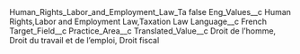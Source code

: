 <?xml version="1.0" encoding="UTF-8"?>
<CustomMetadata xmlns="http://soap.sforce.com/2006/04/metadata" xmlns:xsi="http://www.w3.org/2001/XMLSchema-instance" xmlns:xsd="http://www.w3.org/2001/XMLSchema">
    <label>Human_Rights_Labor_and_Employment_Law_Ta</label>
    <protected>false</protected>
    <values>
        <field>Eng_Values__c</field>
        <value xsi:type="xsd:string">Human Rights,Labor and Employment Law,Taxation Law</value>
    </values>
    <values>
        <field>Language__c</field>
        <value xsi:type="xsd:string">French</value>
    </values>
    <values>
        <field>Target_Field__c</field>
        <value xsi:type="xsd:string">Practice_Area__c</value>
    </values>
    <values>
        <field>Translated_Value__c</field>
        <value xsi:type="xsd:string">Droit de l’homme, Droit du travail et de l’emploi, Droit fiscal</value>
    </values>
</CustomMetadata>
